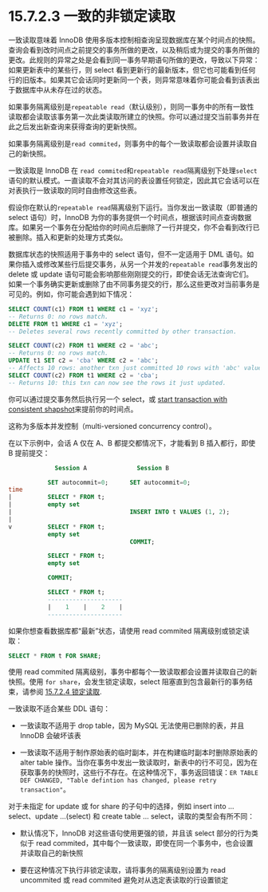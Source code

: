 # 15.7.2.3 一致的非锁定读取

一致读取意味着 InnoDB 使用多版本控制相查询呈现数据库在某个时间点的快照。查询会看到改时间点之前提交的事务所做的更改，以及稍后或为提交的事务所做的更改。此规则的异常之处是会看到同一事务早期语句所做的更改，导致以下异常：如果更新表中的某些行，则 select 看到更新行的最新版本，但它也可能看到任何行的旧版本。如果其它会话同时更新同一个表，则异常意味着你可能会看到该表出于数据库中从未存在过的状态。

如果事务隔离级别是`repeatable read`（默认级别），则同一事务中的所有一致性读取都会读取该事务第一次此类读取所建立的快照。你可以通过提交当前事务并在此之后发出新查询来获得查询的更新快照。

如果事务隔离级别是`read commited`，则事务中的每个一致读取都会设置并读取自己的新快照。

一致读取是 InnoDB 在 `read commited`和`repeatable read`隔离级别下处理`select`语句的默认模式。一直读取不会对其访问的表设置任何锁定，因此其它会话可以在对表执行一致读取的同时自由修改这些表。

假设你在默认的`repeatable read`隔离级别下运行。当你发出一致读取（即普通的 select 语句）时，InnoDB 为你的事务提供一个时间点，根据该时间点查询数据库。如果另一个事务在分配给你的时间点后删除了一行并提交，你不会看到改行已被删除。插入和更新的处理方式类似。

数据库状态的快照适用于事务中的 select 语句，但不一定适用于 DML 语句。如果你插入或修改某些行后提交事务，从另一个并发的`repeatable read`事务发出的 delete 或 update 语句可能会影响那些刚刚提交的行，即使会话无法查询它们。如果一个事务确实更新或删除了由不同事务提交的行，那么这些更改对当前事务是可见的。例如，你可能会遇到如下情况：

```sql
SELECT COUNT(c1) FROM t1 WHERE c1 = 'xyz';
-- Returns 0: no rows match.
DELETE FROM t1 WHERE c1 = 'xyz';
-- Deletes several rows recently committed by other transaction.

SELECT COUNT(c2) FROM t1 WHERE c2 = 'abc';
-- Returns 0: no rows match.
UPDATE t1 SET c2 = 'cba' WHERE c2 = 'abc';
-- Affects 10 rows: another txn just committed 10 rows with 'abc' values.
SELECT COUNT(c2) FROM t1 WHERE c2 = 'cba';
-- Returns 10: this txn can now see the rows it just updated.
```

你可以通过提交事务然后执行另一个 select，或 [start transaction with consistent shapshot](https://dev.mysql.com/doc/refman/8.0/en/commit.html)来提前你的时间点。

这称为多版本并发控制（multi-versioned concurrency control）。

在以下示例中，会话 A 仅在 A、B 都提交都情况下，才能看到 B 插入都行，即使 B 提前提交：

```sql
             Session A              Session B

           SET autocommit=0;      SET autocommit=0;
time
|          SELECT * FROM t;
|          empty set
|                                 INSERT INTO t VALUES (1, 2);
|
v          SELECT * FROM t;
           empty set
                                  COMMIT;

           SELECT * FROM t;
           empty set

           COMMIT;

           SELECT * FROM t;
           ---------------------
           |    1    |    2    |
           ---------------------
```

如果你想查看数据库都“最新”状态，请使用 read commited 隔离级别或锁定读取：

```sql
SELECT * FROM t FOR SHARE;
```

使用 read commited 隔离级别，事务中都每个一致读取都会设置并读取自己的新快照。使用 `for share`，会发生锁定读取，select 阻塞直到包含最新行的事务结束，请参阅 [15.7.2.4 锁定读取](./15.7.2.4.锁定读取.md).

一致读取不适合某些 DDL 语句：

+ 一致读取不适用于 drop table，因为 MySQL 无法使用已删除的表，并且 InnoDB 会破坏该表

+ 一致读取不适用于制作原始表的临时副本，并在构建临时副本时删除原始表的 alter table 操作。当你在事务中发出一致读取时，新表中的行不可见，因为在获取事务的快照时，这些行不存在。在这种情况下，事务返回错误：`ER TABLE DEF CHANGED, "Table defintion has changed, please retry transaction"`。

对于未指定 for update 或 for share 的子句中的选择，例如 insert into ... select、update ...(select) 和 create table ... select，读取的类型会有所不同：

+ 默认情况下，InnoDB 对这些语句使用更强的锁，并且该 select 部分的行为类似于 read commited，其中每个一致读取，即使在同一个事务中，也会设置并读取自己的新快照

+ 要在这种情况下执行非锁定读取，请将事务的隔离级别设置为 read uncommited 或 read commited 避免对从选定表读取的行设置锁定

